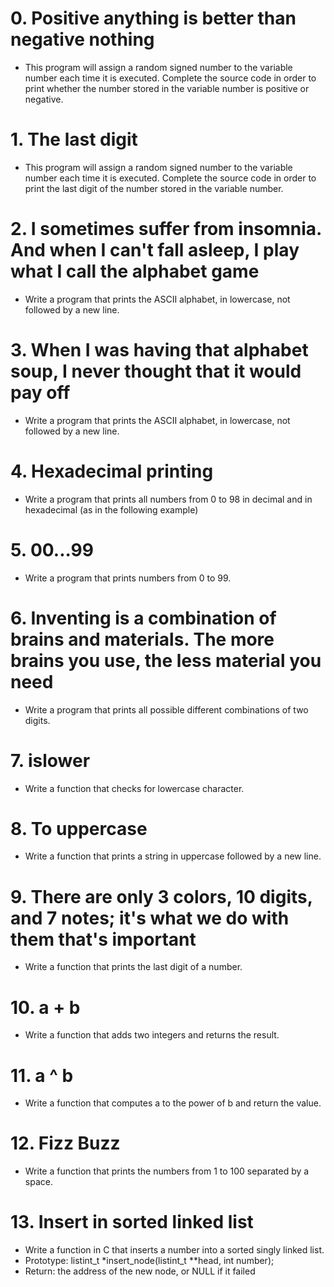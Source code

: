 # 0. Positive anything is better than negative nothing
* This program will assign a random signed number to the variable number each time it is executed. Complete the source code in order to print whether the number stored in the variable number is positive or negative.
# 1. The last digit
* This program will assign a random signed number to the variable number each time it is executed. Complete the source code in order to print the last digit of the number stored in the variable number.
# 2. I sometimes suffer from insomnia. And when I can't fall asleep, I play what I call the alphabet game
* Write a program that prints the ASCII alphabet, in lowercase, not followed by a new line.
# 3. When I was having that alphabet soup, I never thought that it would pay off
* Write a program that prints the ASCII alphabet, in lowercase, not followed by a new line.
# 4. Hexadecimal printing
* Write a program that prints all numbers from 0 to 98 in decimal and in hexadecimal (as in the following example)
# 5. 00...99
* Write a program that prints numbers from 0 to 99.
# 6. Inventing is a combination of brains and materials. The more brains you use, the less material you need
* Write a program that prints all possible different combinations of two digits.
# 7. islower
* Write a function that checks for lowercase character.
# 8. To uppercase
* Write a function that prints a string in uppercase followed by a new line.
# 9. There are only 3 colors, 10 digits, and 7 notes; it's what we do with them that's important
* Write a function that prints the last digit of a number.
# 10. a + b
* Write a function that adds two integers and returns the result.
# 11. a ^ b
* Write a function that computes a to the power of b and return the value.
# 12. Fizz Buzz
* Write a function that prints the numbers from 1 to 100 separated by a space.
# 13. Insert in sorted linked list
* Write a function in C that inserts a number into a sorted singly linked list.
* Prototype: listint_t *insert_node(listint_t **head, int number);
* Return: the address of the new node, or NULL if it failed

